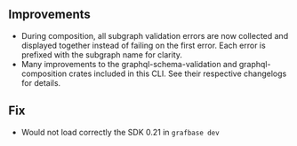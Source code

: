 ## Improvements

- During composition, all subgraph validation errors are now collected and displayed together instead of failing on the first error. Each error is prefixed with the subgraph name for clarity.
- Many improvements to the graphql-schema-validation and graphql-composition crates included in this CLI. See their respective changelogs for details.

## Fix

- Would not load correctly the SDK 0.21 in `grafbase dev`

